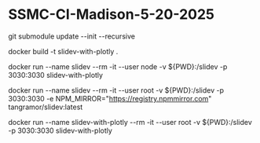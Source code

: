 # SSMC-CI-Madison-5-20-2025

git submodule update --init --recursive

docker build -t slidev-with-plotly .

docker run --name slidev --rm -it --user node -v ${PWD}:/slidev -p 3030:3030 slidev-with-plotly

docker run --name slidev --rm -it     --user root     -v ${PWD}:/slidev     -p 3030:3030     -e NPM_MIRROR="https://registry.npmmirror.com"     tangramor/slidev:latest

docker run --name slidev-with-plotly --rm -it     --user root     -v ${PWD}:/slidev     -p 3030:3030  slidev-with-plotly